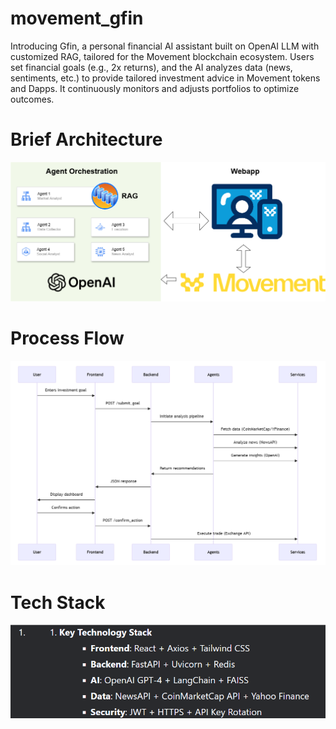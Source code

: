 # movement_gfin
 Introducing Gfin, a personal financial AI assistant built on OpenAI LLM with customized RAG, tailored for the Movement blockchain ecosystem. Users set financial goals (e.g., 2x returns), and the AI analyzes data (news, sentiments, etc.) to provide tailored investment advice in Movement tokens and Dapps. It continuously monitors and adjusts portfolios to optimize outcomes.


# Brief Architecture
![brief_architecture](https://github.com/genesisPunk/movement_gfin/blob/4f0ee0ff09de24f2f0a1ba845baf649bbb5a4354/brief_architecture.png)

# Process Flow
![process_flow](https://github.com/genesisPunk/movement_gfin/blob/4f0ee0ff09de24f2f0a1ba845baf649bbb5a4354/process_flow.png)

# Tech Stack
![tech_stack](https://github.com/genesisPunk/movement_gfin/blob/4f0ee0ff09de24f2f0a1ba845baf649bbb5a4354/techstack.png)
